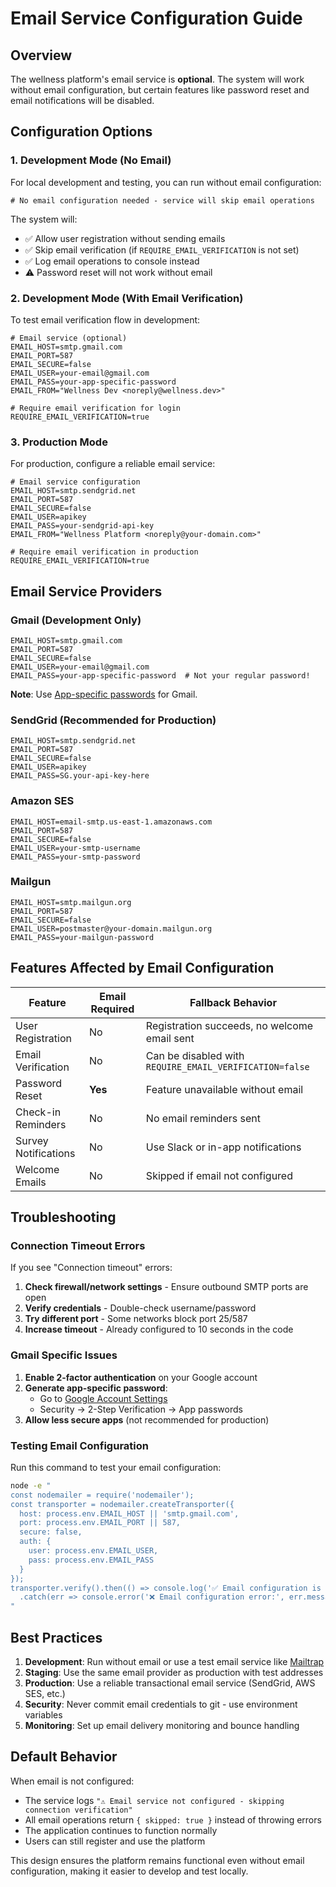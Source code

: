 # Email Service Configuration Guide

## Overview

The wellness platform's email service is **optional**. The system will work without email configuration, but certain features like password reset and email notifications will be disabled.

## Configuration Options

### 1. Development Mode (No Email)

For local development and testing, you can run without email configuration:

```env
# No email configuration needed - service will skip email operations
```

The system will:
- ✅ Allow user registration without sending emails
- ✅ Skip email verification (if `REQUIRE_EMAIL_VERIFICATION` is not set)
- ✅ Log email operations to console instead
- ⚠️ Password reset will not work without email

### 2. Development Mode (With Email Verification)

To test email verification flow in development:

```env
# Email service (optional)
EMAIL_HOST=smtp.gmail.com
EMAIL_PORT=587
EMAIL_SECURE=false
EMAIL_USER=your-email@gmail.com
EMAIL_PASS=your-app-specific-password
EMAIL_FROM="Wellness Dev <noreply@wellness.dev>"

# Require email verification for login
REQUIRE_EMAIL_VERIFICATION=true
```

### 3. Production Mode

For production, configure a reliable email service:

```env
# Email service configuration
EMAIL_HOST=smtp.sendgrid.net
EMAIL_PORT=587
EMAIL_SECURE=false
EMAIL_USER=apikey
EMAIL_PASS=your-sendgrid-api-key
EMAIL_FROM="Wellness Platform <noreply@your-domain.com>"

# Require email verification in production
REQUIRE_EMAIL_VERIFICATION=true
```

## Email Service Providers

### Gmail (Development Only)
```env
EMAIL_HOST=smtp.gmail.com
EMAIL_PORT=587
EMAIL_SECURE=false
EMAIL_USER=your-email@gmail.com
EMAIL_PASS=your-app-specific-password  # Not your regular password!
```

**Note**: Use [App-specific passwords](https://support.google.com/accounts/answer/185833) for Gmail.

### SendGrid (Recommended for Production)
```env
EMAIL_HOST=smtp.sendgrid.net
EMAIL_PORT=587
EMAIL_SECURE=false
EMAIL_USER=apikey
EMAIL_PASS=SG.your-api-key-here
```

### Amazon SES
```env
EMAIL_HOST=email-smtp.us-east-1.amazonaws.com
EMAIL_PORT=587
EMAIL_SECURE=false
EMAIL_USER=your-smtp-username
EMAIL_PASS=your-smtp-password
```

### Mailgun
```env
EMAIL_HOST=smtp.mailgun.org
EMAIL_PORT=587
EMAIL_SECURE=false
EMAIL_USER=postmaster@your-domain.mailgun.org
EMAIL_PASS=your-mailgun-password
```

## Features Affected by Email Configuration

| Feature | Email Required | Fallback Behavior |
|---------|---------------|-------------------|
| User Registration | No | Registration succeeds, no welcome email sent |
| Email Verification | No | Can be disabled with `REQUIRE_EMAIL_VERIFICATION=false` |
| Password Reset | **Yes** | Feature unavailable without email |
| Check-in Reminders | No | No email reminders sent |
| Survey Notifications | No | Use Slack or in-app notifications |
| Welcome Emails | No | Skipped if email not configured |

## Troubleshooting

### Connection Timeout Errors

If you see "Connection timeout" errors:

1. **Check firewall/network settings** - Ensure outbound SMTP ports are open
2. **Verify credentials** - Double-check username/password
3. **Try different port** - Some networks block port 25/587
4. **Increase timeout** - Already configured to 10 seconds in the code

### Gmail Specific Issues

1. **Enable 2-factor authentication** on your Google account
2. **Generate app-specific password**: 
   - Go to [Google Account Settings](https://myaccount.google.com/)
   - Security → 2-Step Verification → App passwords
3. **Allow less secure apps** (not recommended for production)

### Testing Email Configuration

Run this command to test your email configuration:

```bash
node -e "
const nodemailer = require('nodemailer');
const transporter = nodemailer.createTransporter({
  host: process.env.EMAIL_HOST || 'smtp.gmail.com',
  port: process.env.EMAIL_PORT || 587,
  secure: false,
  auth: {
    user: process.env.EMAIL_USER,
    pass: process.env.EMAIL_PASS
  }
});
transporter.verify().then(() => console.log('✅ Email configuration is valid'))
  .catch(err => console.error('❌ Email configuration error:', err.message));
"
```

## Best Practices

1. **Development**: Run without email or use a test email service like [Mailtrap](https://mailtrap.io/)
2. **Staging**: Use the same email provider as production with test addresses
3. **Production**: Use a reliable transactional email service (SendGrid, AWS SES, etc.)
4. **Security**: Never commit email credentials to git - use environment variables
5. **Monitoring**: Set up email delivery monitoring and bounce handling

## Default Behavior

When email is not configured:
- The service logs `"⚠️ Email service not configured - skipping connection verification"`
- All email operations return `{ skipped: true }` instead of throwing errors
- The application continues to function normally
- Users can still register and use the platform

This design ensures the platform remains functional even without email configuration, making it easier to develop and test locally.